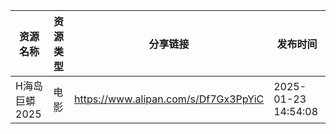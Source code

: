 | 资源名称      | 资源类型 | 分享链接                                 | 发布时间                |
| --------- | ---- | ------------------------------------ | ------------------- |
| H海岛巨蟒2025 | 电影   | https://www.alipan.com/s/Df7Gx3PpYiC | 2025-01-23 14:54:08 |
